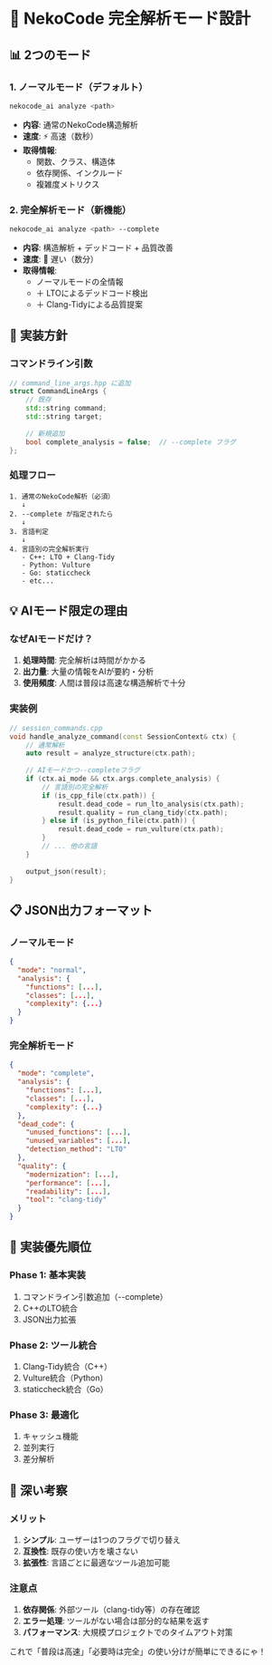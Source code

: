 # 🚀 NekoCode 完全解析モード設計

## 📊 2つのモード

### 1. **ノーマルモード**（デフォルト）
```bash
nekocode_ai analyze <path>
```
- **内容**: 通常のNekoCode構造解析
- **速度**: ⚡ 高速（数秒）
- **取得情報**:
  - 関数、クラス、構造体
  - 依存関係、インクルード
  - 複雑度メトリクス

### 2. **完全解析モード**（新機能）
```bash
nekocode_ai analyze <path> --complete
```
- **内容**: 構造解析 + デッドコード + 品質改善
- **速度**: 🐢 遅い（数分）
- **取得情報**:
  - ノーマルモードの全情報
  - ＋ LTOによるデッドコード検出
  - ＋ Clang-Tidyによる品質提案

## 🎯 実装方針

### コマンドライン引数
```cpp
// command_line_args.hpp に追加
struct CommandLineArgs {
    // 既存
    std::string command;
    std::string target;
    
    // 新規追加
    bool complete_analysis = false;  // --complete フラグ
};
```

### 処理フロー
```
1. 通常のNekoCode解析（必須）
   ↓
2. --complete が指定されたら
   ↓
3. 言語判定
   ↓
4. 言語別の完全解析実行
   - C++: LTO + Clang-Tidy
   - Python: Vulture
   - Go: staticcheck
   - etc...
```

## 💡 AIモード限定の理由

### なぜAIモードだけ？
1. **処理時間**: 完全解析は時間がかかる
2. **出力量**: 大量の情報をAIが要約・分析
3. **使用頻度**: 人間は普段は高速な構造解析で十分

### 実装例
```cpp
// session_commands.cpp
void handle_analyze_command(const SessionContext& ctx) {
    // 通常解析
    auto result = analyze_structure(ctx.path);
    
    // AIモードかつ--completeフラグ
    if (ctx.ai_mode && ctx.args.complete_analysis) {
        // 言語別の完全解析
        if (is_cpp_file(ctx.path)) {
            result.dead_code = run_lto_analysis(ctx.path);
            result.quality = run_clang_tidy(ctx.path);
        } else if (is_python_file(ctx.path)) {
            result.dead_code = run_vulture(ctx.path);
        }
        // ... 他の言語
    }
    
    output_json(result);
}
```

## 📋 JSON出力フォーマット

### ノーマルモード
```json
{
  "mode": "normal",
  "analysis": {
    "functions": [...],
    "classes": [...],
    "complexity": {...}
  }
}
```

### 完全解析モード
```json
{
  "mode": "complete",
  "analysis": {
    "functions": [...],
    "classes": [...],
    "complexity": {...}
  },
  "dead_code": {
    "unused_functions": [...],
    "unused_variables": [...],
    "detection_method": "LTO"
  },
  "quality": {
    "modernization": [...],
    "performance": [...],
    "readability": [...],
    "tool": "clang-tidy"
  }
}
```

## 🔧 実装優先順位

### Phase 1: 基本実装
1. コマンドライン引数追加（--complete）
2. C++のLTO統合
3. JSON出力拡張

### Phase 2: ツール統合
1. Clang-Tidy統合（C++）
2. Vulture統合（Python）
3. staticcheck統合（Go）

### Phase 3: 最適化
1. キャッシュ機能
2. 並列実行
3. 差分解析

## 💭 深い考察

### メリット
1. **シンプル**: ユーザーは1つのフラグで切り替え
2. **互換性**: 既存の使い方を壊さない
3. **拡張性**: 言語ごとに最適なツール追加可能

### 注意点
1. **依存関係**: 外部ツール（clang-tidy等）の存在確認
2. **エラー処理**: ツールがない場合は部分的な結果を返す
3. **パフォーマンス**: 大規模プロジェクトでのタイムアウト対策

これで「普段は高速」「必要時は完全」の使い分けが簡単にできるにゃ！